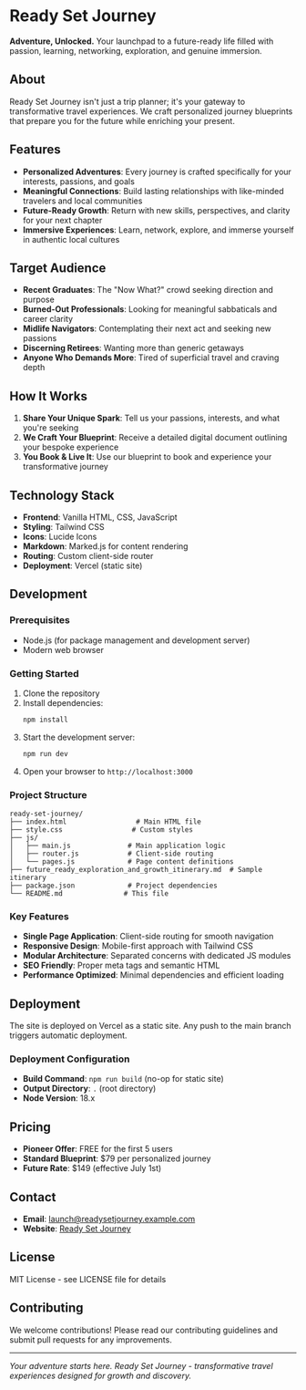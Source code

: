 # Ready Set Journey

**Adventure, Unlocked.** Your launchpad to a future-ready life filled with passion, learning, networking, exploration, and genuine immersion.

## About

Ready Set Journey isn't just a trip planner; it's your gateway to transformative travel experiences. We craft personalized journey blueprints that prepare you for the future while enriching your present.

## Features

- **Personalized Adventures**: Every journey is crafted specifically for your interests, passions, and goals
- **Meaningful Connections**: Build lasting relationships with like-minded travelers and local communities
- **Future-Ready Growth**: Return with new skills, perspectives, and clarity for your next chapter
- **Immersive Experiences**: Learn, network, explore, and immerse yourself in authentic local cultures

## Target Audience

- **Recent Graduates**: The "Now What?" crowd seeking direction and purpose
- **Burned-Out Professionals**: Looking for meaningful sabbaticals and career clarity
- **Midlife Navigators**: Contemplating their next act and seeking new passions
- **Discerning Retirees**: Wanting more than generic getaways
- **Anyone Who Demands More**: Tired of superficial travel and craving depth

## How It Works

1. **Share Your Unique Spark**: Tell us your passions, interests, and what you're seeking
2. **We Craft Your Blueprint**: Receive a detailed digital document outlining your bespoke experience
3. **You Book & Live It**: Use our blueprint to book and experience your transformative journey

## Technology Stack

- **Frontend**: Vanilla HTML, CSS, JavaScript
- **Styling**: Tailwind CSS
- **Icons**: Lucide Icons
- **Markdown**: Marked.js for content rendering
- **Routing**: Custom client-side router
- **Deployment**: Vercel (static site)

## Development

### Prerequisites

- Node.js (for package management and development server)
- Modern web browser

### Getting Started

1. Clone the repository
2. Install dependencies:
   ```bash
   npm install
   ```
3. Start the development server:
   ```bash
   npm run dev
   ```
4. Open your browser to `http://localhost:3000`

### Project Structure

```
ready-set-journey/
├── index.html                 # Main HTML file
├── style.css                 # Custom styles
├── js/
│   ├── main.js              # Main application logic
│   ├── router.js            # Client-side routing
│   └── pages.js             # Page content definitions
├── future_ready_exploration_and_growth_itinerary.md  # Sample itinerary
├── package.json             # Project dependencies
└── README.md               # This file
```

### Key Features

- **Single Page Application**: Client-side routing for smooth navigation
- **Responsive Design**: Mobile-first approach with Tailwind CSS
- **Modular Architecture**: Separated concerns with dedicated JS modules
- **SEO Friendly**: Proper meta tags and semantic HTML
- **Performance Optimized**: Minimal dependencies and efficient loading

## Deployment

The site is deployed on Vercel as a static site. Any push to the main branch triggers automatic deployment.

### Deployment Configuration

- **Build Command**: `npm run build` (no-op for static site)
- **Output Directory**: `.` (root directory)
- **Node Version**: 18.x

## Pricing

- **Pioneer Offer**: FREE for the first 5 users
- **Standard Blueprint**: $79 per personalized journey
- **Future Rate**: $149 (effective July 1st)

## Contact

- **Email**: launch@readysetjourney.example.com
- **Website**: [Ready Set Journey](https://readysetjourney.vercel.app)

## License

MIT License - see LICENSE file for details

## Contributing

We welcome contributions! Please read our contributing guidelines and submit pull requests for any improvements.

---

*Your adventure starts here. Ready Set Journey - transformative travel experiences designed for growth and discovery.*